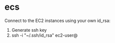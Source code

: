 # ecs




Connect to the EC2 instances using your own id_rsa: 
1. Generate ssh key
2. ssh -i "~/.ssh/id_rsa" ec2-user@<Public IPv4 DNS or Public IPv4 address>